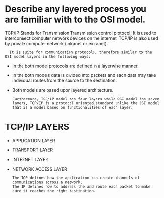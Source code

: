 # Describe any layered process you are familiar with to the OSI model.

TCP/IP:Stands for Transmission Transmission control protocol; It is used to interconnect computer network devices on the internet. TCP/IP is also used by private computer network (intranet or extranet).

      It is suite for communication protocols, therefore similar to the OSI model layers in the following ways:

- In the both model protocols are defined in a layerwise manner.

- In the both models data is divided into packets and each data may take individual routes from the source to the destination.

- Both models are based upon layered architecture.

      Furthermore, TCP/IP model has four layers while OSI model has seven layers, TCP/IP is a protocol oriented standard unlike the OSI model that is a model based on functionalities of each layer.

# TCP/IP LAYERS 
- APPLICATION LAYER 

- TRANSPORT LAYER 

- INTERNET LAYER 

- NETWORK ACCESS LAYER 

      The TCP defines how the application can create channels of communications across a network.
      The IP defines how to address the and route each packet to make sure it reaches the right destination.